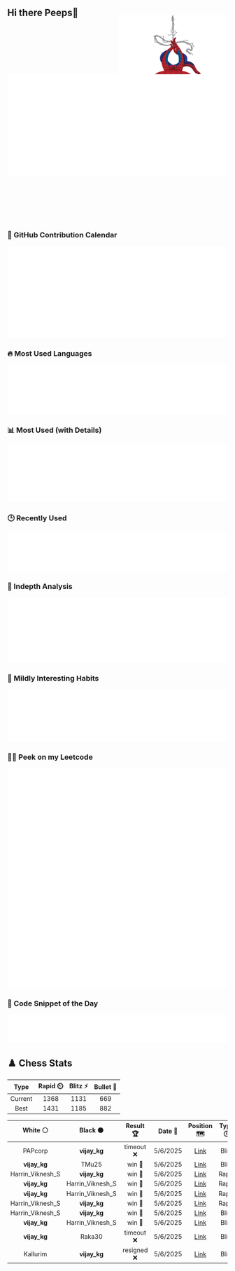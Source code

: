 ## Hi there Peeps👋

<p style="text-align: right; margin-top: -40px; position: relative; top: 15px;">
  <img src="./assets/spidertocat.png" width="250" height="250" alt="Spider-Ham swinging" align="right">
</p>

<div style="position: relative; width: 100%; height: auto;">
  <img src="./metrics.classic.svg" alt="Metrics" style="position: relative; top: -100px; left: 0; z-index: 1; display: block;">
</div>

### 📅 GitHub Contribution Calendar

![Half-year](./metrics.plugin.isocalendar.svg)

### 🔥 Most Used Languages
![Most Used](metrics.plugin.languages.svg)

### 📊 Most Used (with Details)
![Most Used Details](metrics.plugin.languages.details.svg)

### 🕒 Recently Used
![Recently Used](metrics.plugin.languages.recent.svg)

### 📌 Indepth Analysis
![Indepth](metrics.plugin.languages.indepth.svg)

### 🧠 Mildly Interesting Habits

![Habits Facts](./metrics.plugin.habits.facts.svg)

### 🧑‍💻 Peek on my Leetcode 

![LeetCode Stats](metrics.plugin.leetcode.svg)

### 📝 Code Snippet of the Day

![Code Snippet](./metrics.plugin.code.svg)

## ♟️ Chess Stats

<!--START_SECTION:chessStats-->
<!-- Automatically generated with https://github.com/Balastrong/chess-stats-action -->

| Type | Rapid ⏲️ | Blitz ⚡ | Bullet 🔫 |
|:---:|:---:|:---:|:---:|
| Current | 1368 | 1131 | 669 |
| Best | 1431 | 1185 | 882 |

| White ⚪ | Black ⚫ | Result 🏆 | Date 📅 | Position 🗺️ | Type 🕕 |
|:---:|:---:|:---:|:---:|:---:|:---:|
| PAPcorp | **vijay_kg** | timeout ❌ | 5/6/2025 | <a href="http://www.ee.unb.ca/cgi-bin/tervo/fen.pl?select=8/8/8/1P1p4/1R1Pq3/6K1/P2k3P/8 b - - 3 49">Link</a> | Blitz |
| **vijay_kg** | TMu25 | win 🥇 | 5/6/2025 | <a href="http://www.ee.unb.ca/cgi-bin/tervo/fen.pl?select=6r1/3k1p1p/1q2p3/1p1pPp2/1b1B4/N2Q3P/5PP1/R5K1 b - - 0 24">Link</a> | Blitz |
| Harrin_Viknesh_S | **vijay_kg** | win 🥇 | 5/6/2025 | <a href="http://www.ee.unb.ca/cgi-bin/tervo/fen.pl?select=6k1/pp5p/3qK1p1/5n2/8/P4P1P/6P1/R3R3 w - - 2 33">Link</a> | Rapid |
| **vijay_kg** | Harrin_Viknesh_S | win 🥇 | 5/6/2025 | <a href="http://www.ee.unb.ca/cgi-bin/tervo/fen.pl?select=2R3nr/pp3kp1/5p1p/8/1N1P2B1/8/PPP2PPP/R5K1 b - - 0 22">Link</a> | Rapid |
| **vijay_kg** | Harrin_Viknesh_S | win 🥇 | 5/6/2025 | <a href="http://www.ee.unb.ca/cgi-bin/tervo/fen.pl?select=8/8/1K6/5Qk1/8/7Q/8/B7 b - - 4 72">Link</a> | Rapid |
| Harrin_Viknesh_S | **vijay_kg** | win 🥇 | 5/6/2025 | <a href="http://www.ee.unb.ca/cgi-bin/tervo/fen.pl?select=8/8/6k1/5p2/6K1/4r3/5q2/8 w - - 0 67">Link</a> | Rapid |
| Harrin_Viknesh_S | **vijay_kg** | win 🥇 | 5/6/2025 | <a href="http://www.ee.unb.ca/cgi-bin/tervo/fen.pl?select=3r2k1/5pp1/1pq1p2p/2bp4/7P/1Q2P1P1/5P2/1R3BK1 w - - 1 29">Link</a> | Blitz |
| **vijay_kg** | Harrin_Viknesh_S | win 🥇 | 5/6/2025 | <a href="http://www.ee.unb.ca/cgi-bin/tervo/fen.pl?select=3R1k2/p4p2/1p3Q1p/2p1P1p1/8/8/qPP2PPP/4R1K1 b - - 4 25">Link</a> | Blitz |
| **vijay_kg** | Raka30 | timeout ❌ | 5/6/2025 | <a href="http://www.ee.unb.ca/cgi-bin/tervo/fen.pl?select=5rk1/p1p2p2/2pp1Ppp/7b/8/2PBr3/P1P3PP/5RK1 w - - 0 27">Link</a> | Blitz |
| Kallurim | **vijay_kg** | resigned ❌ | 5/6/2025 | <a href="http://www.ee.unb.ca/cgi-bin/tervo/fen.pl?select=r1bR4/ppp1kpn1/2n1p1p1/3p2P1/8/1P2P3/P1PP1PB1/RN1QK1N1 b Q - 0 12">Link</a> | Blitz |

<!--END_SECTION:chessStats-->
